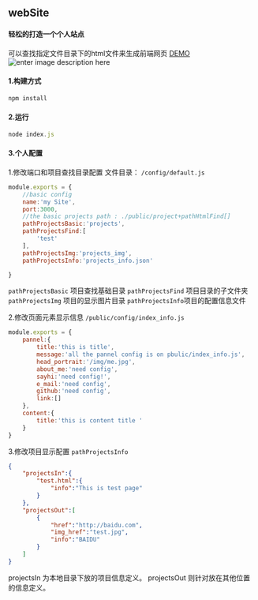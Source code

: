 ## webSite

#### 轻松的打造一个个人站点
可以查找指定文件目录下的html文件来生成前端网页
[DEMO](http:tideh.bid)
![enter image description here](http://atideh.com/pageindex.jpg)

#### 1.构建方式
```javascript
npm install
```
#### 2.运行
```javascript
node index.js
```
#### 3.个人配置
1.修改端口和项目查找目录配置
文件目录：
``/config/default.js``
```javascript
module.exports = {
    //basic config
    name:'my Site',
    port:3000,
    //the basic projects path : ./public/project+pathHtmlFind[]
    pathProjectsBasic:'projects',
    pathProjectsFind:[
        'test'
    ],
    pathProjectsImg:'projects_img',
    pathProjectsInfo:'projects_info.json'

}
```
`pathProjectsBasic` 项目查找基础目录
`pathProjectsFind` 项目目录的子文件夹
`pathProjectsImg` 项目的显示图片目录
`pathProjectsInfo`项目的配置信息文件

2.修改页面元素显示信息
``/public/config/index_info.js``
```js
module.exports = {
    pannel:{
        title:'this is title',
        message:'all the pannel config is on pbulic/index_info.js',
        head_portrait:'/img/me.jpg',
        about_me:'need config',
        sayhi:'need config!',
        e_mail:'need config',
        github:'need config',
        link:[]
    },
    content:{
        title:'this is content title '
    }
}
```

3.修改项目显示配置
``pathProjectsInfo``

```json
{
    "projectsIn":{
        "test.html":{
            "info":"This is test page"
        }
    },
    "projectsOut":[
        {
            "href":"http://baidu.com",
            "img_href":"test.jpg",
            "info":"BAIDU"
        }
    ]
}
```
projectsIn 为本地目录下放的项目信息定义。
projectsOut 则针对放在其他位置的信息定义。
